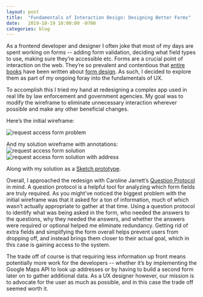 ```yaml
---
layout: post
title:  "Fundamentals of Interaction Design: Designing Better Forms"
date:   2019-10-19 10:00:00 -0700
categories: blog
---
```


As a frontend developer and designer I often joke that most of my days are spent working on forms -- adding form validation, deciding what field types to use, making sure they’re accessible etc. Forms are a crucial point of interaction on the web. They’re so prevalent and contentious that [entire books](https://www.amazon.com/Forms-that-Work-Interactive-Technologies/dp/1558607102) have been written about [form design](https://www.smashingmagazine.com/2018/10/form-design-patterns-release/). As such, I decided to explore them as part of my ongoing foray into the fundamentals of UX.

To accomplish this I tried my hand at redesigning a complex app used in real life by law enforcement and government agencies. My goal was to modify the wireframe to eliminate unnecessary interaction wherever possible and make any other beneficial changes.

Here’s the initial wireframe:

<img src="../../../../img/request-access-problem.png" alt="request access form problem">

And my solution wireframe with annotations:
<img src="../../../../img/request-access-solution.jpg" alt="request access form solution">
<img src="../../../../img/request-access-solution-2.jpg" alt="request access form solution with address">

Along with my solution as a [Sketch prototype](https://sketch.cloud/s/nxARV/a/noGxl0/play).

Overall, I approached the redesign with Caroline Jarrett’s [Question Protocol](https://www.uxmatters.com/mt/archives/2010/06/the-question-protocol-how-to-make-sure-every-form-field-is-necessary.php) in mind. A question protocol is a helpful tool for analyzing which form fields are truly required. As you might’ve noticed the biggest problem with the initial wireframe was that it asked for a ton of information, much of which wasn’t actually appropriate to gather at that time. Using a question protocol to identify what was being asked in the form, who needed the answers to the questions, why they needed the answers, and whether the answers were required or optional helped me eliminate redundancy. Getting rid of extra fields and simplifying the form overall helps prevent users from dropping off, and instead brings them closer to their actual goal, which in this case is gaining access to the system.

The trade off of course is that requiring less information up front means potentially more work for the developers -- whether it’s by implementing the Google Maps API to look up addresses or by having to build a second form later on to gather additional data. As a UX designer however, our mission is to advocate for the user as much as possible, and in this case the trade off seemed worth it.
